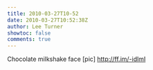 ```yaml
---
title: 2010-03-27T10-52
date: 2010-03-27T10:52:38Z
author: Lee Turner
showtoc: false
comments: true
---
```


Chocolate milkshake face [pic] http://ff.im/-idlmI

